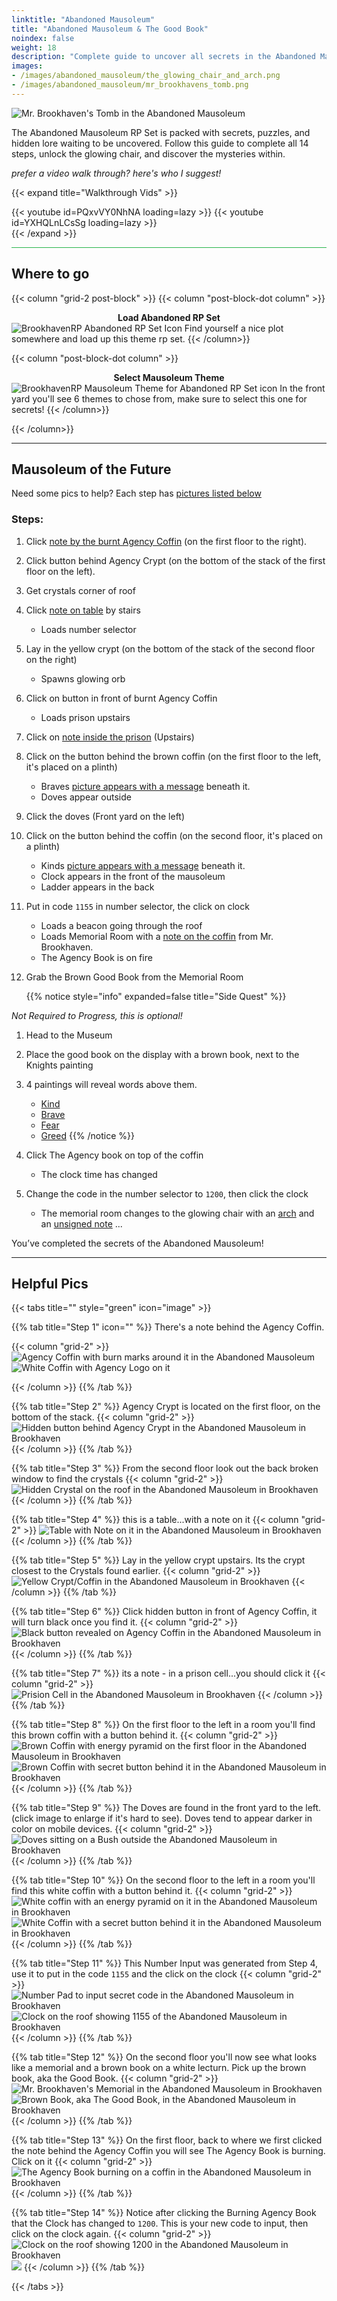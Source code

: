 ```yaml
---
linktitle: "Abandoned Mausoleum"
title: "Abandoned Mausoleum & The Good Book"
noindex: false
weight: 18
description: "Complete guide to uncover all secrets in the Abandoned Mausoleum RP set. Solve puzzles, unlock the glowing chair, and reveal hidden lore."
images:
- /images/abandoned_mausoleum/the_glowing_chair_and_arch.png
- /images/abandoned_mausoleum/mr_brookhavens_tomb.png
---
```


![Mr. Brookhaven's Tomb in the Abandoned Mausoleum](/images/abandoned_mausoleum/mr_brookhavens_tomb.png?width=500px)

The Abandoned Mausoleum RP Set is packed with secrets, puzzles, and hidden lore waiting to be uncovered. Follow this guide to complete all 14 steps, unlock the glowing chair, and discover the mysteries within.

_prefer a video walk through? here's who I suggest!_

{{< expand title="Walkthrough Vids" >}}

<div class="grid-2 post-vid-dot">
{{< youtube id=PQxvVY0NhNA loading=lazy >}}
{{< youtube id=YXHQLnLCsSg loading=lazy >}}
</div>
{{< /expand >}}

<hr style="background-color: #28b44c" size=8>


## Where to go

{{< column "grid-2 post-block" >}}
{{< column "post-block-dot column" >}}
**<center>Load Abandoned RP Set</center>**
![BrookhavenRP Abandoned RP Set Icon](/images/abandoned_mausoleum/abandoned_rp_icon.png)
Find yourself a nice plot somewhere and load up this theme rp set.
{{< /column>}}

{{< column "post-block-dot column" >}}
**<center>Select Mausoleum Theme</center>**
![BrookhavenRP Mausoleum Theme for Abandoned RP Set icon](/images/abandoned_mausoleum/mausoleum_icon.png)
In the front yard you'll see 6 themes to chose from, make sure to select this one for secrets!
{{< /column>}}

{{< /column>}}

---

## Mausoleum of the Future

Need some pics to help? Each step has [pictures listed below](#helpful-pics)

### Steps:

1. Click [note by the burnt Agency Coffin](/casebook/notes/mrbrookhaven/#burnt-note) (on the first floor to the right).
1. Click button behind Agency Crypt (on the bottom of the stack of the first floor on the left).
1. Get crystals corner of roof
1. Click [note on table](/casebook/notes/other/#the-time-has-come) by stairs
    - Loads number selector
1. Lay in the yellow crypt (on the bottom of the stack of the second floor on the right)
    - Spawns glowing orb
1. Click on button in front of burnt Agency Coffin
    - Loads prison upstairs
1. Click on [note inside the prison](/casebook/notes/mrbrookhaven/#the-cage-ive-been-in) (Upstairs)
1. Click on the button behind the brown coffin (on the first floor to the left, it's placed on a plinth)
    - Braves [picture appears with a message](/casebook/notes/brave/#stand-for-peace) beneath it.
    - Doves appear outside
1. Click the doves (Front yard on the left)
1. Click on the button behind the coffin (on the second floor, it's placed on a plinth)
    - Kinds [picture appears with a message](/casebook/notes/kind/#kindness-and-love) beneath it.
    - Clock appears in the front of the mausoleum
    - Ladder appears in the back
1. Put in code `1155` in number selector, the click on clock 
    - Loads a beacon going through the roof
    - Loads Memorial Room with a [note on the coffin](/casebook/notes/mrbrookhaven/#always-with-you) from Mr. Brookhaven.
    - The Agency Book is on fire
1. Grab the Brown Good Book from the Memorial Room
    
    {{% notice style="info" expanded=false title="Side Quest" %}}

_Not Required to Progress, this is optional!_
1. Head to the Museum
1. Place the good book on the display with a brown book, next to the Knights painting
1. 4 paintings will reveal words above them.
    - [Kind](/casebook/museum/paintings/kind/#abandoned-mausoleumlorequestsabandoned_mausoleum)
    - [Brave](/casebook/museum/paintings/knight/#abandoned-mausoleumlorequestsabandoned_mausoleum)
    - [Fear](/casebook/museum/paintings/fear/#abandoned-mausoleumlorequestsabandoned_mausoleum)
    - [Greed](/casebook/museum/paintings/greed/#abandoned-mausoleumlorequestsabandoned_mausoleum)
    {{% /notice %}}

1. Click The Agency book on top of the coffin
    - The clock time has changed
1. Change the code in the number selector to `1200`, then click the clock
    - The memorial room changes to the glowing chair with an [arch](/casebook/notes/other/#forever-grateful) and an [unsigned note](/casebook/notes/other/#nothing-is-forever) ...

You’ve completed the secrets of the Abandoned Mausoleum!

---

## Helpful Pics


{{< tabs title="" style="green" icon="image" >}}

{{% tab title="Step 1" icon="" %}}
There's a note behind the Agency Coffin.

{{< column "grid-2" >}}
![Agency Coffin with burn marks around it in the Abandoned Mausoleum](/images/abandoned_mausoleum/mausoleum_agency_coffin_view.png?width=400px)
![White Coffin with Agency Logo on it](/images/abandoned_mausoleum/mausoleum_agency_coffin_closeup.png?width=400px)

{{< /column >}}
{{% /tab %}}

{{% tab title="Step 2" %}}
Agency Crypt is located on the first floor, on the bottom of the stack.
{{< column "grid-2" >}}
![Hidden button behind Agency Crypt in the Abandoned Mausoleum in Brookhaven](/images/abandoned_mausoleum/mausoleum_button_behind_agency_crypt.png?width=400px)
{{< /column >}}
{{% /tab %}}

{{% tab title="Step 3" %}}
From the second floor look out the back broken window to find the crystals
{{< column "grid-2" >}}
![Hidden Crystal on the roof in the Abandoned Mausoleum in Brookhaven](/images/abandoned_mausoleum/mausoleum_crystal_on_corner_of_roof.png?width=400px)
{{< /column >}}
{{% /tab %}}

{{% tab title="Step 4" %}}
this is a table...with a note on it
{{< column "grid-2" >}}
![Table with Note on it in the Abandoned Mausoleum in Brookhaven](/images/abandoned_mausoleum/mausoleum_note_on_table_by_stairs.png?width=400px)
{{< /column >}}
{{% /tab %}}

{{% tab title="Step 5" %}}
Lay in the yellow crypt upstairs. Its the crypt closest to the Crystals found earlier.
{{< column "grid-2" >}}
![Yellow Crypt/Coffin in the Abandoned Mausoleum in Brookhaven](/images/abandoned_mausoleum/mausoleum_upstairs_brown_crypt.png?width=400px)
{{< /column >}}
{{% /tab %}}

{{% tab title="Step 6" %}}
Click hidden button in front of Agency Coffin, it will turn black once you find it.
{{< column "grid-2" >}}
![Black button revealed on Agency Coffin in the Abandoned Mausoleum in Brookhaven](/images/abandoned_mausoleum/mausoleum_black_button_on_agency_coffin.png?width=400px)
{{< /column >}}
{{% /tab %}}

{{% tab title="Step 7" %}}
its a note - in a prison cell...you should click it
{{< column "grid-2" >}}
![Prision Cell in the Abandoned Mausoleum in Brookhaven](/images/abandoned_mausoleum/mausoleum_prison_cell.png?width=400px)
{{< /column >}}
{{% /tab %}}

{{% tab title="Step 8" %}}
On the first floor to the left in a room you'll find this brown coffin with a button behind it.
{{< column "grid-2" >}}
![Brown Coffin with energy pyramid on the first floor in the Abandoned Mausoleum in Brookhaven](/images/abandoned_mausoleum/mausoleum_knights_picture.png?width=400px)
![Brown Coffin with secret button behind it in the Abandoned Mausoleum in Brookhaven](/images/abandoned_mausoleum/mausoleum_knights_coffin_button.png?width=400px)
{{< /column >}}
{{% /tab %}}

{{% tab title="Step 9" %}}
The Doves are found in the front yard to the left. (click image to enlarge if it's hard to see). Doves tend to appear darker in color on mobile devices.
{{< column "grid-2" >}}
![Doves sitting on a Bush outside the Abandoned Mausoleum in Brookhaven](/images/abandoned_mausoleum/mausoleum_doves_front_yard.png?width=400px)
{{< /column >}}
{{% /tab %}}

{{% tab title="Step 10" %}}
On the second floor to the left in a room you'll find this white coffin with a button behind it.
{{< column "grid-2" >}}
![White coffin with an energy pyramid on it in the Abandoned Mausoleum in Brookhaven](/images/abandoned_mausoleum/mausoleum_kinds_tomb.png?width=400px)
![White Coffin with a secret button behind it in the Abandoned Mausoleum in Brookhaven](/images/abandoned_mausoleum/mausoleum_kinds_coffin_upstairs.png?width=400px)
{{< /column >}}
{{% /tab %}}

{{% tab title="Step 11" %}}
This Number Input was generated from Step 4, use it to put in the code `1155` and the click on the clock 
{{< column "grid-2" >}}
![Number Pad to input secret code in the Abandoned Mausoleum in Brookhaven](/images/abandoned_mausoleum/mausoleum_numbers.png?width=400px)
![Clock on the roof showing 1155 of the Abandoned Mausoleum in Brookhaven](/images/abandoned_mausoleum/mausoleum_1155_clock.png?width=400px)
{{< /column >}}
{{% /tab %}}

{{% tab title="Step 12" %}}
On the second floor you'll now see what looks like a memorial and a brown book on a white lecturn. Pick up the brown book, aka the Good Book.
{{< column "grid-2" >}}
![Mr. Brookhaven's Memorial in the Abandoned Mausoleum in Brookhaven](/images/abandoned_mausoleum/mausoleum_mr_brookhavens_tomb.png?width=400px)
![Brown Book, aka The Good Book, in the Abandoned Mausoleum in Brookhaven](/images/abandoned_mausoleum/mausoleum_the_good_book.png?width=400px)
{{< /column >}}
{{% /tab %}}

{{% tab title="Step 13" %}}
On the first floor, back to where we first clicked the note behind the Agency Coffin you will see The Agency Book is burning. Click on it
{{< column "grid-2" >}}
![The Agency Book burning on a coffin in the Abandoned Mausoleum in Brookhaven](/images/abandoned_mausoleum/mausoleum_burning_agency_book.png?width=400px)
{{< /column >}}
{{% /tab %}}

{{% tab title="Step 14" %}}
Notice after clicking the Burning Agency Book that the Clock has changed to `1200`. This is your new code to input, then click on the clock again.
{{< column "grid-2" >}}
![Clock on the roof showing 1200 in the Abandoned Mausoleum in Brookhaven](/images/abandoned_mausoleum/mausoleum_1200_clock.png?width=400px)
![](/images/abandoned_mausoleum/mausoleum_the_glowing_chair_and_arch.png?width=400px)
{{< /column >}}
{{% /tab %}}


{{< /tabs >}}
